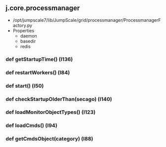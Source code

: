 ## j.core.processmanager

- /opt/jumpscale7/lib/JumpScale/grid/processmanager/ProcessmanagerFactory.py
- Properties
    - daemon
    - basedir
    - redis

    

### def getStartupTime() (l136)

### def restartWorkers() (l84)

### def start() (l50)

### def checkStartupOlderThan(secago) (l140)

### def loadMonitorObjectTypes() (l123)

### def loadCmds() (l94)

### def getCmdsObject(category) (l88)

